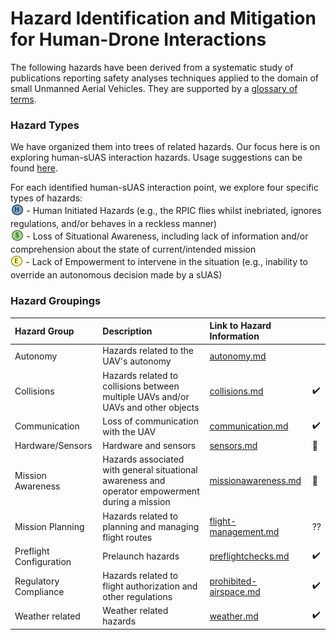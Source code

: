 # Hazard Identification and Mitigation for Human-Drone Interactions

The following hazards have been derived from a systematic study of publications reporting safety analyses techniques applied to the domain of small Unmanned Aerial Vehicles. They are supported by a [glossary of terms](glossary.md).

### Hazard Types

We have organized them into trees of related hazards. Our focus here is on exploring human-sUAS interaction hazards. Usage suggestions can be found [here](usage.md).

For each identified human-sUAS interaction point, we explore four specific types of hazards: 
<br> <sub>[![](human-interaction-hazards/icons/h-icon.PNG)](#) </sub> -  Human Initiated Hazards (e.g., the RPIC flies whilst inebriated, ignores regulations, and/or behaves in a reckless manner)
<br> <sub> [![](human-interaction-hazards/icons/s-icon.PNG)](#) </sub> - Loss of Situational Awareness, including lack of information and/or comprehension about the state of current/intended mission 
<br> <sub> [![](human-interaction-hazards/icons/e-icon.PNG)](#) </sub> - Lack of Empowerment to intervene in the situation (e.g., inability to override an autonomous decision made by a sUAS)

### Hazard Groupings

| Hazard Group | Description |Link to Hazard Information ||
|:--|:--| :--|:--|
|Autonomy| Hazards related to the UAV's autonomy|[autonomy.md](human-interaction-hazards/autonomy.md)||
|Collisions| Hazards related to collisions between multiple UAVs and/or UAVs and other objects|[collisions.md](human-interaction-hazards/collisions.md)|:heavy_check_mark:|
|Communication| Loss of communication with the UAV |[communication.md](human-interaction-hazards/communication.md)|:heavy_check_mark:||
|Hardware/Sensors| Hardware and sensors |[sensors.md](human-interaction-hazards/sensors.md)|:construction:|
|Mission Awareness|Hazards associated with general situational awareness and operator empowerment during a mission| [missionawareness.md](human-interaction-hazards/missionawareness.md)|:construction:|
|Mission Planning| Hazards related to planning and managing flight routes |[flight-management.md](human-interaction-hazards/flight-management.md)|??|
|Preflight Configuration|Prelaunch hazards|[preflightchecks.md](human-interaction-hazards/preflightchecks.md)|:heavy_check_mark:|
|Regulatory Compliance| Hazards related to flight authorization and other regulations|[prohibited-airspace.md](human-interaction-hazards/prohibited-airspace.md)|:heavy_check_mark:|
|Weather related| Weather related hazards |[weather.md](human-interaction-hazards/weather.md)|:heavy_check_mark:||




